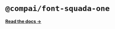 # `@compai/font-squada-one`

[**Read the docs &rarr;**](https://components.ai/docs/typefaces/squada-one)
